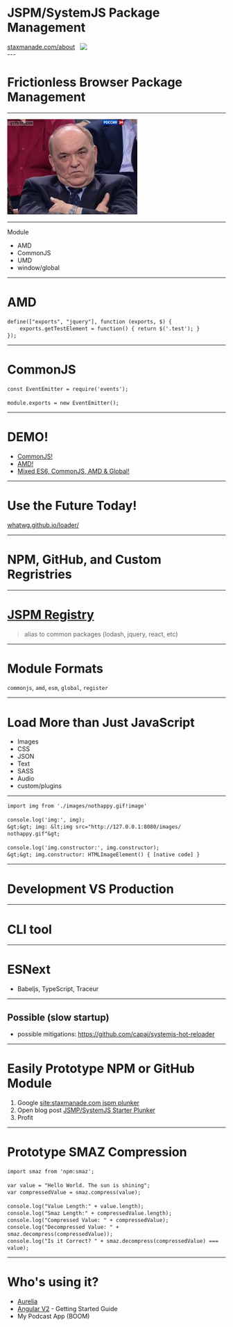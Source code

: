 
# JSPM/SystemJS Package Management

<div style="display: flex; align-items: center;">
  <a href="http://elegantcode.com/about">staxmanade.com/about</a>
  &nbsp;
  &nbsp;
  <img class='avatar' src='https://s.gravatar.com/avatar/b92a22c70f03a3218b358cfeeb566ac4?s=80'/>
</div>
---

# Frictionless Browser Package Management

---

![](images/nothappy.gif)

---

Module

- AMD
- CommonJS
- UMD
- window/global

---

# AMD

    define(["exports", "jquery"], function (exports, $) {
        exports.getTestElement = function() { return $('.test'); }
    });

---

# CommonJS

```
const EventEmitter = require('events');

module.exports = new EventEmitter();
```

---

# DEMO!

- [CommonJS!](demo1-commonjs)
- [AMD!](demo2-amd)
- [Mixed ES6, CommonJS, AMD & Global!](demo3-commonjs-amd-global)

---

# Use the Future Today!

[whatwg.github.io/loader/](https://whatwg.github.io/loader/)

---

# NPM, GitHub, and Custom Regristries

---

# [JSPM Registry](https://github.com/jspm/registry/blob/master/registry.json)

> alias to common packages (lodash, jquery, react, etc)

---

# Module Formats

`commonjs`, `amd`, `esm`, `global`, `register`

---

# Load More than Just JavaScript

  - Images
  - CSS
  - JSON
  - Text
  - SASS
  - Audio
  - custom/plugins

---

```
import img from './images/nothappy.gif!image'

console.log('img:', img);
&gt;&gt; img: &lt;img src=​"http:​/​/​127.0.0.1:​8080/​images/​nothappy.gif"&gt;

console.log('img.constructor:', img.constructor);
&gt;&gt; img.constructor: HTMLImageElement() { [native code] }
```

---

# Development VS Production

---

# CLI tool

---

# ESNext

- Babeljs, TypeScript, Traceur

---

## Possible (slow startup)

- possible mitigations: https://github.com/capaj/systemjs-hot-reloader

---

# Easily Prototype NPM or GitHub Module

1. Google [site:staxmanade.com jspm plunker](https://www.google.com/search?q=site%3Astaxmanade.com+jspm+plunker)
2. Open blog post [JSMP/SystemJS Starter Plunker](http://staxmanade.com/2015/09/jsmp-systemjs-starter-plunker/)
3. Profit

---

# Prototype SMAZ Compression

```
import smaz from 'npm:smaz';

var value = "Hello World. The sun is shining";
var compressedValue = smaz.compress(value);

console.log("Value Length:" + value.length);
console.log("Smaz Length:" + compressedValue.length);
console.log("Compressed Value: " + compressedValue);
console.log("Decompressed Value: " + smaz.decompress(compressedValue));
console.log("Is it Correct? " + smaz.decompress(compressedValue) === value);

```

---
# Who's using it?

- [Aurelia](http://aurelia.io/)
- [Angular V2](https://angular.io/) - Getting Started Guide
- My Podcast App (BOOM)
